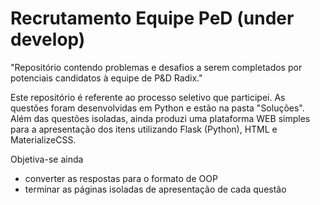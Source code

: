 # Recrutamento Equipe PeD (under develop)

"Repositório contendo problemas e desafios a serem completados por potenciais candidatos à equipe de P&D Radix."

Este repositório é referente ao processo seletivo que participei. As questões foram desenvolvidas em Python e estão na pasta "Soluções". Além das questões isoladas, ainda produzi uma plataforma WEB simples para a apresentação dos itens utilizando Flask (Python), HTML e MaterializeCSS. 

Objetiva-se ainda
- converter as respostas para o formato de OOP
- terminar as páginas isoladas de apresentação de cada questão
